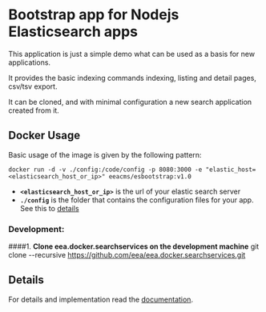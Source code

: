 # Bootstrap app for Nodejs Elasticsearch apps

This application is just a simple demo what can be used as a basis for new applications.

It provides the basic indexing commands indexing, listing and detail pages,
csv/tsv export.

It can be cloned, and with minimal configuration a new search application
created from it.

## Docker Usage

Basic usage of the image is given by the following pattern:

```
docker run -d -v ./config:/code/config -p 8080:3000 -e "elastic_host=<elasticsearch_host_or_ip>" eeacms/esbootstrap:v1.0
```

- **```<elasticsearch_host_or_ip>```** is the url of your elastic search server
- **```./config```** is the folder that contains the configuration files for your app. See this to [details](/docs/Details.md#3-configuration)

### Development:
####1. __Clone eea.docker.searchservices on the development machine__
	git clone --recursive  https://github.com/eea/eea.docker.searchservices.git
## Details

For details and implementation read the [documentation](./docs/Details.md).


